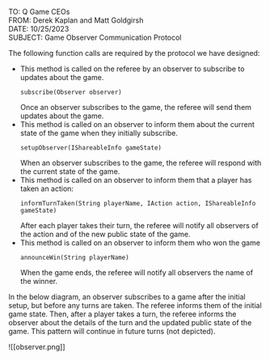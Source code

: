 TO: Q Game CEOs  
FROM: Derek Kaplan and Matt Goldgirsh  
DATE: 10/25/2023  
SUBJECT: Game Observer Communication Protocol

The following function calls are required by the protocol we have designed:

- This method is called on the referee by an observer to subscribe to updates about the game.
	```
	subscribe(Observer observer)
	```
	Once an observer subscribes to the game, the referee will send them updates about the game.
- This method is called on an observer to inform them about the current state of the game when they initially subscribe.
	```
	setupObserver(IShareableInfo gameState)
	```
	When an observer subscribes to the game, the referee will respond with the current state of the game.
- This method is called on an observer to inform them that a player has taken an action:
	```
	informTurnTaken(String playerName, IAction action, IShareableInfo gameState)
	```
	After each player takes their turn, the referee will notify all observers of the action and of the new public state of the game.
- This method is called on an observer to inform them who won the game
	```
	announceWin(String playerName)
	```
	When the game ends, the referee will notify all observers the name of the winner.

In the below diagram, an observer subscribes to a game after the initial setup, but before any turns are taken. The referee informs them of the initial game state. Then, after a player takes a turn, the referee informs the observer about the details of the turn and the updated public state of the game. This pattern will continue in future turns (not depicted).

![[observer.png]]